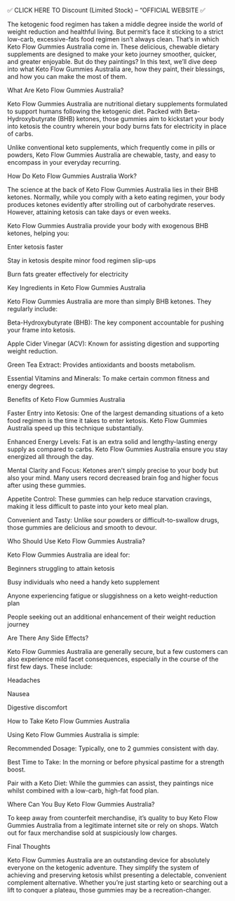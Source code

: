 ✅ CLICK HERE TO Discount (Limited Stock) – “OFFICIAL WEBSITE ✅

 

 

The ketogenic food regimen has taken a middle degree inside the world of weight reduction and healthful living. But permit’s face it sticking to a strict low-carb, excessive-fats food regimen isn’t always clean. That’s in which Keto Flow Gummies Australia come in. These delicious, chewable dietary supplements are designed to make your keto journey smoother, quicker, and greater enjoyable. But do they paintings? In this text, we’ll dive deep into what Keto Flow Gummies Australia are, how they paint, their blessings, and how you can make the most of them.

 

What Are Keto Flow Gummies Australia?

 

Keto Flow Gummies Australia are nutritional dietary supplements formulated to support humans following the ketogenic diet. Packed with Beta-Hydroxybutyrate (BHB) ketones, those gummies aim to kickstart your body into ketosis the country wherein your body burns fats for electricity in place of carbs.

 

Unlike conventional keto supplements, which frequently come in pills or powders, Keto Flow Gummies Australia are chewable, tasty, and easy to encompass in your everyday recurring.

 

How Do Keto Flow Gummies Australia Work?

 

The science at the back of Keto Flow Gummies Australia lies in their BHB ketones. Normally, while you comply with a keto eating regimen, your body produces ketones evidently after strolling out of carbohydrate reserves. However, attaining ketosis can take days or even weeks.

 

Keto Flow Gummies Australia provide your body with exogenous BHB ketones, helping you:

 

Enter ketosis faster

Stay in ketosis despite minor food regimen slip-ups

Burn fats greater effectively for electricity

 

 

Key Ingredients in Keto Flow Gummies Australia

 

Keto Flow Gummies Australia are more than simply BHB ketones. They regularly include:

 

Beta-Hydroxybutyrate (BHB): The key component accountable for pushing your frame into ketosis.

Apple Cider Vinegar (ACV): Known for assisting digestion and supporting weight reduction.

 

Green Tea Extract: Provides antioxidants and boosts metabolism.

 

Essential Vitamins and Minerals: To make certain common fitness and energy degrees.

 

Benefits of Keto Flow Gummies Australia

 

Faster Entry into Ketosis: One of the largest demanding situations of a keto food regimen is the time it takes to enter ketosis. Keto Flow Gummies Australia speed up this technique substantially.

 

Enhanced Energy Levels: Fat is an extra solid and lengthy-lasting energy supply as compared to carbs. Keto Flow Gummies Australia ensure you stay energized all through the day.

 

Mental Clarity and Focus: Ketones aren't simply precise to your body but also your mind. Many users record decreased brain fog and higher focus after using these gummies.

 

Appetite Control: These gummies can help reduce starvation cravings, making it less difficult to paste into your keto meal plan.

 

Convenient and Tasty: Unlike sour powders or difficult-to-swallow drugs, those gummies are delicious and smooth to devour.

 

 

Who Should Use Keto Flow Gummies Australia?

 

Keto Flow Gummies Australia are ideal for:

 

Beginners struggling to attain ketosis

Busy individuals who need a handy keto supplement

Anyone experiencing fatigue or sluggishness on a keto weight-reduction plan

People seeking out an additional enhancement of their weight reduction journey

 

Are There Any Side Effects?

 

Keto Flow Gummies Australia are generally secure, but a few customers can also experience mild facet consequences, especially in the course of the first few days. These include:

 

Headaches

Nausea

Digestive discomfort

 

How to Take Keto Flow Gummies Australia

 

Using Keto Flow Gummies Australia is simple:

 

Recommended Dosage: Typically, one to 2 gummies consistent with day.

 

Best Time to Take: In the morning or before physical pastime for a strength boost.

 

Pair with a Keto Diet: While the gummies can assist, they paintings nice whilst combined with a low-carb, high-fat food plan.

 

Where Can You Buy Keto Flow Gummies Australia?

 

To keep away from counterfeit merchandise, it’s quality to buy Keto Flow Gummies Australia from a legitimate internet site or rely on shops. Watch out for faux merchandise sold at suspiciously low charges.

 

Final Thoughts

 

Keto Flow Gummies Australia are an outstanding device for absolutely everyone on the ketogenic adventure. They simplify the system of achieving and preserving ketosis whilst presenting a delectable, convenient complement alternative. Whether you’re just starting keto or searching out a lift to conquer a plateau, those gummies may be a recreation-changer.

 

 
